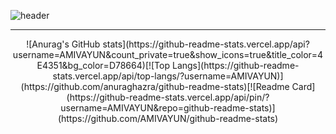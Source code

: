 

<!--
**AMIVAYUN/AMIVAYUN** is a ✨ _special_ ✨ repository because its `README.md` (this file) appears on your GitHub profile.

Here are some ideas to get you started:

- 🔭 I’m currently working on ...
- 🌱 I’m currently learning ...
- 👯 I’m looking to collaborate on ...
- 🤔 I’m looking for help with ...
- 💬 Ask me about ...
- 📫 How to reach me: ...
- 😄 Pronouns: ...
- ⚡ Fun fact: ...
-->
![header](https://capsule-render.vercel.app/api?type=waving&color=BB88CC&height=300&section=header&text=AMIVAYUN&fontSize=70&fontColor=4E4351)
- - -
<p align ="center" >![Anurag's GitHub stats](https://github-readme-stats.vercel.app/api?username=AMIVAYUN&count_private=true&show_icons=true&title_color=4E4351&bg_color=D78664)[![Top Langs](https://github-readme-stats.vercel.app/api/top-langs/?username=AMIVAYUN)](https://github.com/anuraghazra/github-readme-stats)[![Readme Card](https://github-readme-stats.vercel.app/api/pin/?username=AMIVAYUN&repo=github-readme-stats)](https://github.com/AMIVAYUN/github-readme-stats) </p>
